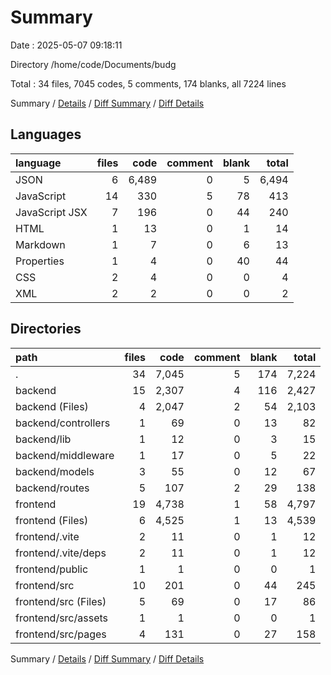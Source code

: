 # Summary

Date : 2025-05-07 09:18:11

Directory /home/code/Documents/budg

Total : 34 files,  7045 codes, 5 comments, 174 blanks, all 7224 lines

Summary / [Details](details.md) / [Diff Summary](diff.md) / [Diff Details](diff-details.md)

## Languages
| language | files | code | comment | blank | total |
| :--- | ---: | ---: | ---: | ---: | ---: |
| JSON | 6 | 6,489 | 0 | 5 | 6,494 |
| JavaScript | 14 | 330 | 5 | 78 | 413 |
| JavaScript JSX | 7 | 196 | 0 | 44 | 240 |
| HTML | 1 | 13 | 0 | 1 | 14 |
| Markdown | 1 | 7 | 0 | 6 | 13 |
| Properties | 1 | 4 | 0 | 40 | 44 |
| CSS | 2 | 4 | 0 | 0 | 4 |
| XML | 2 | 2 | 0 | 0 | 2 |

## Directories
| path | files | code | comment | blank | total |
| :--- | ---: | ---: | ---: | ---: | ---: |
| . | 34 | 7,045 | 5 | 174 | 7,224 |
| backend | 15 | 2,307 | 4 | 116 | 2,427 |
| backend (Files) | 4 | 2,047 | 2 | 54 | 2,103 |
| backend/controllers | 1 | 69 | 0 | 13 | 82 |
| backend/lib | 1 | 12 | 0 | 3 | 15 |
| backend/middleware | 1 | 17 | 0 | 5 | 22 |
| backend/models | 3 | 55 | 0 | 12 | 67 |
| backend/routes | 5 | 107 | 2 | 29 | 138 |
| frontend | 19 | 4,738 | 1 | 58 | 4,797 |
| frontend (Files) | 6 | 4,525 | 1 | 13 | 4,539 |
| frontend/.vite | 2 | 11 | 0 | 1 | 12 |
| frontend/.vite/deps | 2 | 11 | 0 | 1 | 12 |
| frontend/public | 1 | 1 | 0 | 0 | 1 |
| frontend/src | 10 | 201 | 0 | 44 | 245 |
| frontend/src (Files) | 5 | 69 | 0 | 17 | 86 |
| frontend/src/assets | 1 | 1 | 0 | 0 | 1 |
| frontend/src/pages | 4 | 131 | 0 | 27 | 158 |

Summary / [Details](details.md) / [Diff Summary](diff.md) / [Diff Details](diff-details.md)